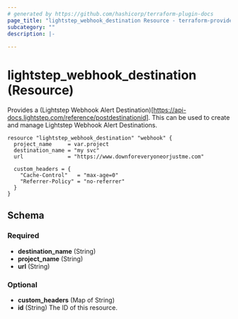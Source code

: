 ```yaml
---
# generated by https://github.com/hashicorp/terraform-plugin-docs
page_title: "lightstep_webhook_destination Resource - terraform-provider-lightstep"
subcategory: ""
description: |-
  
---
```


# lightstep_webhook_destination (Resource)

Provides a (Lightstep Webhook Alert Destination)[https://api-docs.lightstep.com/reference/postdestinationid]. This can be used to create and manage Lightstep Webhook Alert Destinations.

```hcl
resource "lightstep_webhook_destination" "webhook" {
  project_name     = var.project
  destination_name = "my svc"
  url              = "https://www.downforeveryoneorjustme.com"

  custom_headers = {
    "Cache-Control"   = "max-age=0"
    "Referrer-Policy" = "no-referrer"
  }
}
```


<!-- schema generated by tfplugindocs -->
## Schema

### Required

- **destination_name** (String)
- **project_name** (String)
- **url** (String)

### Optional

- **custom_headers** (Map of String)
- **id** (String) The ID of this resource.


